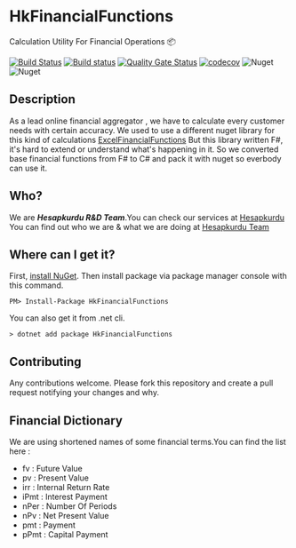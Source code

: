HkFinancialFunctions 
===
Calculation Utility For Financial Operations :package:

[![Build Status](https://travis-ci.org/senvardarsemih/hk-financial-functions.svg?branch=master)](https://travis-ci.org/senvardarsemih/hk-financial-functions)
[![Build status](https://ci.appveyor.com/api/projects/status/kso6tmjv4oamwjmd?svg=true)](https://ci.appveyor.com/project/senvardarsemih/hk-financial-functions)
[![Quality Gate Status](https://sonarcloud.io/api/project_badges/measure?project=senvardarsemih_hk-financial-functions&metric=alert_status)](https://sonarcloud.io/dashboard?id=senvardarsemih_hk-financial-functions)
[![codecov](https://codecov.io/gh/senvardarsemih/hk-financial-functions/branch/master/graph/badge.svg)](https://codecov.io/gh/senvardarsemih/hk-financial-functions)
![Nuget](https://img.shields.io/nuget/v/HkFinancialFunctions.svg?style=flat-square)
![Nuget](https://img.shields.io/nuget/dt/HkFinancialFunctions.svg)

## Description

As a lead online financial aggregator , we have to calculate every customer needs with certain accuracy.
We used to use a different nuget library for this kind of calculations [ExcelFinancialFunctions](https://www.nuget.org/packages/ExcelFinancialFunctions/)
But this library written F#, it's hard to extend or understand what's happening in it.
So we converted base financial functions from F# to C# and pack it with nuget so everbody can use it.

## Who?

We are **_Hesapkurdu R&D Team_**.You can check our services at [Hesapkurdu](https://www.hesapkurdu.com/) 
You can find out who we are & what we are doing at [Hesapkurdu Team](https://github.com/orgs/Hesapkurdu/teams/hesapkurdu)

## Where can I get it?

First, [install NuGet](http://docs.nuget.org/docs/start-here/installing-nuget).
Then install package via package manager console with this command.

```
PM> Install-Package HkFinancialFunctions
```

You can also get it from .net cli.

```
> dotnet add package HkFinancialFunctions
```

## Contributing

Any contributions welcome. Please fork this repository and create a pull request notifying your changes and why.

## Financial Dictionary 

We are using shortened names of some financial terms.You can find the list here :

* fv : Future Value
* pv : Present Value
* irr : Internal Return Rate
* iPmt : Interest Payment
* nPer : Number Of Periods
* nPv : Net Present Value
* pmt : Payment
* pPmt : Capital Payment
